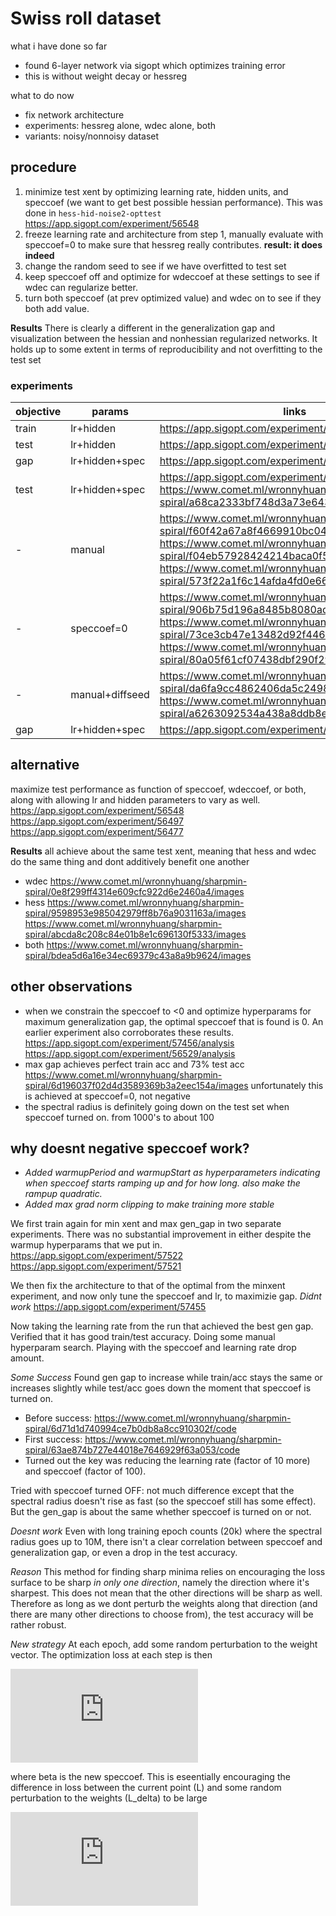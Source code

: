 # Swiss roll dataset

what i have done so far
- found 6-layer network via sigopt which optimizes training error
- this is without weight decay or hessreg

what to do now
- fix network architecture
- experiments: hessreg alone, wdec alone, both
- variants: noisy/nonnoisy dataset

## procedure
1. minimize test xent by optimizing learning rate, hidden units, and speccoef (we want to get best possible hessian performance). This was done in `hess-hid-noise2-opttest` https://app.sigopt.com/experiment/56548
2. freeze learning rate and architecture from step 1, manually evaluate with speccoef=0 to make sure that hessreg really contributes. **result: it does indeed**
3. change the random seed to see if we have overfitted to test set 
3. keep speccoef off and optimize for wdeccoef at these settings to see if wdec can regularize better. 
4. turn both speccoef (at prev optimized value) and wdec on to see if they both add value. 

**Results** There is clearly a different in the generalization gap and visualization between the hessian and nonhessian regularized networks. It holds up to some extent in terms of reproducibility and not overfitting to the test set

### experiments
| objective | params | links | notes |
|---|---|---|---|
|train|lr+hidden| https://app.sigopt.com/experiment/57321|
|test|lr+hidden| https://app.sigopt.com/experiment/57417|
|gap|lr+hidden+spec| https://app.sigopt.com/experiment/56545 | 
|test|lr+hidden+spec| https://app.sigopt.com/experiment/56548 https://www.comet.ml/wronnyhuang/sharpmin-spiral/a68ca2333bf748d3a73e643941568acb/images| 
|-|manual| https://www.comet.ml/wronnyhuang/sharpmin-spiral/f60f42a67a8f4669910bc0424c1e1c36/images https://www.comet.ml/wronnyhuang/sharpmin-spiral/f04eb57928424214baca0f5288242691/images https://www.comet.ml/wronnyhuang/sharpmin-spiral/573f22a1f6c14afda4fd0e66b1d136f5/images | 
|-|speccoef=0| https://www.comet.ml/wronnyhuang/sharpmin-spiral/906b75d196a8485b8080ad03d3a98297/images https://www.comet.ml/wronnyhuang/sharpmin-spiral/73ce3cb47e13482d92f4468b511f7fe4/images https://www.comet.ml/wronnyhuang/sharpmin-spiral/80a05f61cf07438dbf290f29e11ca6f6 |
|-|manual+diffseed| https://www.comet.ml/wronnyhuang/sharpmin-spiral/da6fa9cc4862406da5c2498d47d16b57/images https://www.comet.ml/wronnyhuang/sharpmin-spiral/a6263092534a438a8ddb8ec0671bca37/images
|gap|lr+hidden+spec| https://app.sigopt.com/experiment/57456/analysis |

## alternative
 maximize test performance as function of speccoef, wdeccoef, or both, along with allowing lr and hidden parameters to vary as well.
https://app.sigopt.com/experiment/56548
https://app.sigopt.com/experiment/56497
https://app.sigopt.com/experiment/56477

**Results** all achieve about the same test xent, meaning that hess and wdec do the same thing and dont additively benefit one another
  - wdec https://www.comet.ml/wronnyhuang/sharpmin-spiral/0e8f299ff4314e609cfc922d6e2460a4/images
  - hess https://www.comet.ml/wronnyhuang/sharpmin-spiral/9598953e985042979ff8b76a9031163a/images https://www.comet.ml/wronnyhuang/sharpmin-spiral/abcda8c208c84e01b8e1c696130f5333/images
  - both https://www.comet.ml/wronnyhuang/sharpmin-spiral/bdea5d6a16e34ec69379c43a8a9b9624/images

## other observations
- when we constrain the speccoef to <0 and optimize hyperparams for maximum generalization gap, the optimal speccoef that is found is 0. An earlier experiment also corroborates these results.
https://app.sigopt.com/experiment/57456/analysis
https://app.sigopt.com/experiment/56529/analysis
- max gap achieves perfect train acc and 73% test acc https://www.comet.ml/wronnyhuang/sharpmin-spiral/6d196037f02d4d3589369b3a2eec154a/images unfortunately this is achieved at speccoef=0, not negative
- the spectral radius is definitely going down on the test set when speccoef turned on. from 1000's to about 100

## why doesnt negative speccoef work?
- *Added warmupPeriod and warmupStart as hyperparameters indicating when speccoef starts ramping up and for how long. also make the rampup quadratic.*
- *Added max grad norm clipping to make training more stable*

We first train again for min xent and max gen_gap in two separate experiments. There was no substantial improvement in either despite the warmup hyperparams that we put in.
https://app.sigopt.com/experiment/57522
https://app.sigopt.com/experiment/57521

We then fix the architecture to that of the optimal from the minxent experiment, and now only tune the speccoef and lr, to maximizie gap. _Didnt work_
https://app.sigopt.com/experiment/57455

Now taking the learning rate from the run that achieved the best gen gap. Verified that it has good train/test accuracy. Doing some manual hyperparam search.
Playing with the speccoef and learning rate drop amount.

_Some Success_ Found gen gap to increase while train/acc stays the same or increases slightly while test/acc goes down the moment that speccoef is turned on.
  - Before success: https://www.comet.ml/wronnyhuang/sharpmin-spiral/6d71d1d740994ce7b0db8a8cc910302f/code
  - First success: https://www.comet.ml/wronnyhuang/sharpmin-spiral/63ae874b727e44018e7646929f63a053/code
  - Turned out the key was reducing the learning rate (factor of 10 more) and speccoef (factor of 100).

Tried with speccoef turned OFF: not much difference except that the spectral radius doesn't rise as fast (so the speccoef still has some effect). But the gen_gap is about the same whether speccoef is turned on or not.

_Doesnt work_ Even with long training epoch counts (20k) where the spectral radius goes up to 10M, there isn't a clear correlation between speccoef and generalization gap, or even a drop in the test accuracy.

_Reason_ This method for finding sharp minima relies on encouraging the loss surface to be sharp _in only one direction_, namely the direction where it's sharpest. This does not mean that the other directions will be sharp as well. Therefore as long as we dont perturb the weights along that direction (and there are many other directions to choose from), the test accuracy will be rather robust.

_New strategy_ At each epoch, add some random perturbation to the weight vector. The optimization loss at each step is then

![img](http://www.sciweavers.org/tex2img.php?eq=L_%7Btotal%7D%20%3D%20L%20-%20%5Cbeta%20%28%20L_%5CDelta%20-%20L%20%29&bc=White&fc=Black&im=jpg&fs=12&ff=arev&edit=0)

where beta is the new speccoef. This is eseentially encouraging the difference in loss between the current point (L) and some random perturbation to the weights (L_delta) to be large

![img](http://www.sciweavers.org/tex2img.php?eq=L_%5CDelta%20%3D%201%2Fm%5Csum_%7Bi%3D1%7D%5Ek%20L%28D%2C%20%5Ctheta%2B%5CDelta_i%20%29&bc=White&fc=Black&im=jpg&fs=12&ff=arev&edit=0)





